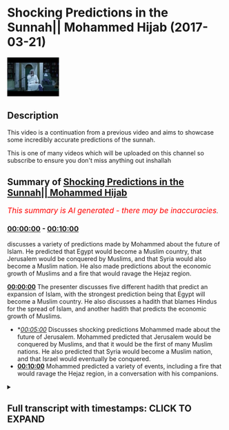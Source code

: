 # Shocking Predictions in the Sunnah|| Mohammed Hijab (2017-03-21)

![alt Shocking Predictions in the Sunnah|| Mohammed Hijab](ezvPEwizqRc.jpg "Shocking Predictions in the Sunnah|| Mohammed Hijab")

## Description

This video is a continuation from a previous video and aims to showcase some incredibly accurate predictions of the sunnah. 

This is one of many videos which will be uploaded on this channel so subscribe to ensure you don't miss anything out inshallah

## Summary of [Shocking Predictions in the Sunnah|| Mohammed Hijab](https://www.youtube.com/watch?v=ezvPEwizqRc)


*<span style="color:red; font-size:125%">This summary is AI generated - there may be inaccuracies</span>. [](/)*

### [00:00:00](https://www.youtube.com/watch?v=ezvPEwizqRc&t=0) - [00:10:00](https://www.youtube.com/watch?v=ezvPEwizqRc&t=600)

discusses a variety of predictions made by Mohammed about the future of Islam. He predicted that Egypt would become a Muslim country, that Jerusalem would be conquered by Muslims, and that Syria would also become a Muslim nation. He also made predictions about the economic growth of Muslims and a fire that would ravage the Hejaz region.

**[00:00:00](https://www.youtube.com/watch?v=ezvPEwizqRc&t=0)** The presenter discusses five different hadith that predict an expansion of Islam, with the strongest prediction being that Egypt will become a Muslim country. He also discusses a hadith that blames Hindus for the spread of Islam, and another hadith that predicts the economic growth of Muslims.
* **[00:05:00](https://www.youtube.com/watch?v=ezvPEwizqRc&t=300)* Discusses shocking predictions Mohammed made about the future of Jerusalem. Mohammed predicted that Jerusalem would be conquered by Muslims, and that it would be the first of many Muslim nations. He also predicted that Syria would become a Muslim nation, and that Israel would eventually be conquered.
* **[00:10:00](https://www.youtube.com/watch?v=ezvPEwizqRc&t=600)** Mohammed predicted a variety of events, including a fire that would ravage the Hejaz region, in a conversation with his companions.

<details><summary><h2>Full transcript with timestamps: CLICK TO EXPAND</h2></summary>

[0:00:01](https://youtu.be/ezvPEwizqRc?t=1) palutena's fee so he also that he would  
[0:00:08](https://youtu.be/ezvPEwizqRc?t=8) Jimmy authority this is um five  
[0:00:12](https://youtu.be/ezvPEwizqRc?t=12) predictions enterprise we promise and  
[0:00:14](https://youtu.be/ezvPEwizqRc?t=14) move on now to the sunnah and the so  
[0:00:16](https://youtu.be/ezvPEwizqRc?t=16) many will lie there's so many things  
[0:00:17](https://youtu.be/ezvPEwizqRc?t=17) there there's literally so many cyclists  
[0:00:19](https://youtu.be/ezvPEwizqRc?t=19) i was looking at some of the notes i had  
[0:00:21](https://youtu.be/ezvPEwizqRc?t=21) from you know things I did before before  
[0:00:23](https://youtu.be/ezvPEwizqRc?t=23) I came here today and I just like how am  
[0:00:27](https://youtu.be/ezvPEwizqRc?t=27) I going to condense this how am I going  
[0:00:28](https://youtu.be/ezvPEwizqRc?t=28) to explain as literally so much yeah but  
[0:00:31](https://youtu.be/ezvPEwizqRc?t=31) I'll try my best to just give you a  
[0:00:32](https://youtu.be/ezvPEwizqRc?t=32) little bit of things here and there and  
[0:00:34](https://youtu.be/ezvPEwizqRc?t=34) the way I think I'll do this is I'll  
[0:00:36](https://youtu.be/ezvPEwizqRc?t=36) give you some I'll divide into three  
[0:00:39](https://youtu.be/ezvPEwizqRc?t=39) parts  
[0:00:39](https://youtu.be/ezvPEwizqRc?t=39) yeah let's divide into three parts I'll  
[0:00:41](https://youtu.be/ezvPEwizqRc?t=41) talk about general pretty specific  
[0:00:43](https://youtu.be/ezvPEwizqRc?t=43) predictions about you could say  
[0:00:48](https://youtu.be/ezvPEwizqRc?t=48) demographics or politics or military  
[0:00:52](https://youtu.be/ezvPEwizqRc?t=52) expansion or whether you want to call it  
[0:00:54](https://youtu.be/ezvPEwizqRc?t=54) number two or say specific predictions  
[0:00:57](https://youtu.be/ezvPEwizqRc?t=57) human beings that the Prophet predicted  
[0:00:59](https://youtu.be/ezvPEwizqRc?t=59) this will happen  
[0:00:59](https://youtu.be/ezvPEwizqRc?t=59) number three things of today that's some  
[0:01:03](https://youtu.be/ezvPEwizqRc?t=63) of the scholars of our time I've said  
[0:01:04](https://youtu.be/ezvPEwizqRc?t=64) this is what the Prophet was meaning yes  
[0:01:07](https://youtu.be/ezvPEwizqRc?t=67) and four so we'll leave it City three  
[0:01:11](https://youtu.be/ezvPEwizqRc?t=71) things yeah we could we can go into a  
[0:01:13](https://youtu.be/ezvPEwizqRc?t=73) big discussion otherwise I saw the first  
[0:01:15](https://youtu.be/ezvPEwizqRc?t=75) one there's a hadith which is narrated  
[0:01:17](https://youtu.be/ezvPEwizqRc?t=77) by Thor been well above Muhammad's Allah  
[0:01:19](https://youtu.be/ezvPEwizqRc?t=79) sorry I said he says Oh a lil up he says  
[0:01:24](https://youtu.be/ezvPEwizqRc?t=84) the earth the earth has been projected  
[0:01:25](https://youtu.be/ezvPEwizqRc?t=85) in front of me yes for a height Mashhadi  
[0:01:30](https://youtu.be/ezvPEwizqRc?t=90) caja oh no hurry back  
[0:01:31](https://youtu.be/ezvPEwizqRc?t=91) I saw its eastern parts and its western  
[0:01:33](https://youtu.be/ezvPEwizqRc?t=93) part when Almighty he says that  
[0:01:37](https://youtu.be/ezvPEwizqRc?t=97) certainly my Ummah say Abajo  
[0:01:40](https://youtu.be/ezvPEwizqRc?t=100) moo-coo ha would definitely moco  
[0:01:44](https://youtu.be/ezvPEwizqRc?t=104) Hammonds mullahs the basically the  
[0:01:45](https://youtu.be/ezvPEwizqRc?t=105) possession is ownership it will reach or  
[0:01:48](https://youtu.be/ezvPEwizqRc?t=108) have the ownership of these areas  
[0:01:50](https://youtu.be/ezvPEwizqRc?t=110) Missouri le Manhattan what has been  
[0:01:54](https://youtu.be/ezvPEwizqRc?t=114) projected to me from this path which is  
[0:01:57](https://youtu.be/ezvPEwizqRc?t=117) an interesting phraseology by the way  
[0:01:58](https://youtu.be/ezvPEwizqRc?t=118) Mizzou really mean hair so it's parts of  
[0:02:01](https://youtu.be/ezvPEwizqRc?t=121) it  
[0:02:01](https://youtu.be/ezvPEwizqRc?t=121) Mina min but is like a builder so Bob  
[0:02:08](https://youtu.be/ezvPEwizqRc?t=128) Hope not all of it so here we have  
[0:02:11](https://youtu.be/ezvPEwizqRc?t=131) a prediction and if obviously look in  
[0:02:13](https://youtu.be/ezvPEwizqRc?t=133) the map this is one thing they  
[0:02:14](https://youtu.be/ezvPEwizqRc?t=134) completely even today that's ok well  
[0:02:16](https://youtu.be/ezvPEwizqRc?t=136) that could have been put in afterwards  
[0:02:17](https://youtu.be/ezvPEwizqRc?t=137) huh put enough to it look at the map is  
[0:02:20](https://youtu.be/ezvPEwizqRc?t=140) the expansion is eastward and westward  
[0:02:22](https://youtu.be/ezvPEwizqRc?t=142) that's the expansion well that is how  
[0:02:24](https://youtu.be/ezvPEwizqRc?t=144) where Islam spread you could say is  
[0:02:26](https://youtu.be/ezvPEwizqRc?t=146) spread from the east and from the West  
[0:02:28](https://youtu.be/ezvPEwizqRc?t=148) that's how it spread it didn't go north  
[0:02:31](https://youtu.be/ezvPEwizqRc?t=151) and south necessarily it could have been  
[0:02:33](https://youtu.be/ezvPEwizqRc?t=153) lost and south it doesn't go that way  
[0:02:35](https://youtu.be/ezvPEwizqRc?t=155) in this HTML how hard yeah he didn't say  
[0:02:37](https://youtu.be/ezvPEwizqRc?t=157) that he didn't say the northern shires  
[0:02:40](https://youtu.be/ezvPEwizqRc?t=160) receiver he said machete machete kaha  
[0:02:43](https://youtu.be/ezvPEwizqRc?t=163) Omaha Reba it's east and west parts you  
[0:02:48](https://youtu.be/ezvPEwizqRc?t=168) see what I mean so this is one general  
[0:02:51](https://youtu.be/ezvPEwizqRc?t=171) thing that the programís of us a time  
[0:02:52](https://youtu.be/ezvPEwizqRc?t=172) predicted but there's more the pro  
[0:02:55](https://youtu.be/ezvPEwizqRc?t=175) mohammed saleh swamps and the hadith  
[0:02:56](https://youtu.be/ezvPEwizqRc?t=176) which has some DAF in it but doc means  
[0:02:58](https://youtu.be/ezvPEwizqRc?t=178) is it's got some weakness in it but  
[0:03:00](https://youtu.be/ezvPEwizqRc?t=180) there's another hadith which makes it  
[0:03:01](https://youtu.be/ezvPEwizqRc?t=181) basically completely strong and I'll  
[0:03:02](https://youtu.be/ezvPEwizqRc?t=182) tell you what the DAF one is the by  
[0:03:04](https://youtu.be/ezvPEwizqRc?t=184) phone is and what the strong one is he  
[0:03:05](https://youtu.be/ezvPEwizqRc?t=185) said so after s economy strong you're  
[0:03:08](https://youtu.be/ezvPEwizqRc?t=188) going to open or a and be victorious in  
[0:03:11](https://youtu.be/ezvPEwizqRc?t=191) Egypt clearly this is quite a  
[0:03:17](https://youtu.be/ezvPEwizqRc?t=197) straightforward prediction so there's a  
[0:03:21](https://youtu.be/ezvPEwizqRc?t=201) bill witnessin Hadees so we go to some  
[0:03:23](https://youtu.be/ezvPEwizqRc?t=203) Muslim where is obviously you'll find  
[0:03:24](https://youtu.be/ezvPEwizqRc?t=204) much less weakness in the book well  
[0:03:26](https://youtu.be/ezvPEwizqRc?t=206) whether Pajaro salami said set f Tohono  
[0:03:32](https://youtu.be/ezvPEwizqRc?t=212) alban youth cairo free help a lot  
[0:03:35](https://youtu.be/ezvPEwizqRc?t=215) he said that you are going to open our  
[0:03:36](https://youtu.be/ezvPEwizqRc?t=216) country which the Farhat is mentioned  
[0:03:38](https://youtu.be/ezvPEwizqRc?t=218) now and now away says the thought is  
[0:03:39](https://youtu.be/ezvPEwizqRc?t=219) basically a currency which is only used  
[0:03:41](https://youtu.be/ezvPEwizqRc?t=221) in each of that time so this if you put  
[0:03:42](https://youtu.be/ezvPEwizqRc?t=222) the weak hadith  
[0:03:43](https://youtu.be/ezvPEwizqRc?t=223) with this kind of shoddy you come to the  
[0:03:45](https://youtu.be/ezvPEwizqRc?t=225) conclusion that yes is talking yej yeah  
[0:03:48](https://youtu.be/ezvPEwizqRc?t=228) it's talking about here in zhabin the  
[0:03:50](https://youtu.be/ezvPEwizqRc?t=230) poor mohammed salameh  
[0:03:51](https://youtu.be/ezvPEwizqRc?t=231) he predicted that Egypt would be a  
[0:03:54](https://youtu.be/ezvPEwizqRc?t=234) Muslim country and this is exactly look  
[0:03:56](https://youtu.be/ezvPEwizqRc?t=236) in the map and this vibe is what I'm  
[0:03:59](https://youtu.be/ezvPEwizqRc?t=239) probably in proof of that myself  
[0:04:01](https://youtu.be/ezvPEwizqRc?t=241) yeah so this is one prediction I lost  
[0:04:03](https://youtu.be/ezvPEwizqRc?t=243) the program assalam he continues in a  
[0:04:06](https://youtu.be/ezvPEwizqRc?t=246) different idea when he talks about and  
[0:04:09](https://youtu.be/ezvPEwizqRc?t=249) this does hadith is actually five or six  
[0:04:11](https://youtu.be/ezvPEwizqRc?t=251) different IDs different connections  
[0:04:13](https://youtu.be/ezvPEwizqRc?t=253) talking about al Hindu Sint  
[0:04:15](https://youtu.be/ezvPEwizqRc?t=255) by the way which is basically indian  
[0:04:16](https://youtu.be/ezvPEwizqRc?t=256) pakistan all of you may be from pakistan  
[0:04:18](https://youtu.be/ezvPEwizqRc?t=258) yeah the one about cindy's DYFS is weak  
[0:04:21](https://youtu.be/ezvPEwizqRc?t=261) it has dauphin it's got some weakness in  
[0:04:24](https://youtu.be/ezvPEwizqRc?t=264) it but yeah it because  
[0:04:25](https://youtu.be/ezvPEwizqRc?t=265) about the futures we don't happen that  
[0:04:27](https://youtu.be/ezvPEwizqRc?t=267) basically the Muslims went into Pakistan  
[0:04:29](https://youtu.be/ezvPEwizqRc?t=269) as sindelle obviously Pakistan is a new  
[0:04:31](https://youtu.be/ezvPEwizqRc?t=271) nation yeah of I don't know X amount of  
[0:04:34](https://youtu.be/ezvPEwizqRc?t=274) years whoever whenever they claimed  
[0:04:36](https://youtu.be/ezvPEwizqRc?t=276) independence but the Sindh region which  
[0:04:38](https://youtu.be/ezvPEwizqRc?t=278) encompasses Pakistan this was always  
[0:04:41](https://youtu.be/ezvPEwizqRc?t=281) there obviously the Diploma has a summit  
[0:04:43](https://youtu.be/ezvPEwizqRc?t=283) he mentioned that and the weak hadith  
[0:04:45](https://youtu.be/ezvPEwizqRc?t=285) but the one which talks about Hindu  
[0:04:47](https://youtu.be/ezvPEwizqRc?t=287) sinned  
[0:04:48](https://youtu.be/ezvPEwizqRc?t=288) that is a strong hadith which is  
[0:04:50](https://youtu.be/ezvPEwizqRc?t=290) narrated by abu bakr radiallahu anhu  
[0:04:52](https://youtu.be/ezvPEwizqRc?t=292) some of the scholars to be fair say that  
[0:04:54](https://youtu.be/ezvPEwizqRc?t=294) this is not talking about this  
[0:04:56](https://youtu.be/ezvPEwizqRc?t=296) particular expansion although implica  
[0:04:58](https://youtu.be/ezvPEwizqRc?t=298) theory seems to be talking about that  
[0:04:59](https://youtu.be/ezvPEwizqRc?t=299) and even blaming her he says that the  
[0:05:02](https://youtu.be/ezvPEwizqRc?t=302) Muslims conquered Pakistan and India so  
[0:05:06](https://youtu.be/ezvPEwizqRc?t=306) accepted both it seems like he accepted  
[0:05:08](https://youtu.be/ezvPEwizqRc?t=308) both any terms at the time of Maori as  
[0:05:11](https://youtu.be/ezvPEwizqRc?t=311) one time and afterwards like in the for  
[0:05:13](https://youtu.be/ezvPEwizqRc?t=313) 400 a H after his era this happened so  
[0:05:17](https://youtu.be/ezvPEwizqRc?t=317) from a merciless alarm I predicted mmm  
[0:05:20](https://youtu.be/ezvPEwizqRc?t=320) you predicted these things you could say  
[0:05:22](https://youtu.be/ezvPEwizqRc?t=322) it's possible that a loss at the Pahoa  
[0:05:25](https://youtu.be/ezvPEwizqRc?t=325) Salaam was told about these big nations  
[0:05:27](https://youtu.be/ezvPEwizqRc?t=327) that would become Muslim nations and  
[0:05:28](https://youtu.be/ezvPEwizqRc?t=328) some of the biggest Muslim nations in  
[0:05:30](https://youtu.be/ezvPEwizqRc?t=330) the world now and obviously Pakistan is  
[0:05:33](https://youtu.be/ezvPEwizqRc?t=333) one of the top five yeah top five and  
[0:05:35](https://youtu.be/ezvPEwizqRc?t=335) India's one of the problems obtain a lot  
[0:05:37](https://youtu.be/ezvPEwizqRc?t=337) even though it's 80 percent Hindu yes  
[0:05:40](https://youtu.be/ezvPEwizqRc?t=340) anyways he then predicted something else  
[0:05:43](https://youtu.be/ezvPEwizqRc?t=343) toccata this is an SI hadith narrated by  
[0:05:46](https://youtu.be/ezvPEwizqRc?t=346) Barrera  
[0:05:46](https://youtu.be/ezvPEwizqRc?t=346) he would nourished by the way Maggiore  
[0:05:48](https://youtu.be/ezvPEwizqRc?t=348) of talked even probably the majority  
[0:05:50](https://youtu.be/ezvPEwizqRc?t=350) idea yeah he says to car to Luna  
[0:05:53](https://youtu.be/ezvPEwizqRc?t=353) let Akuma sir I said that this is one of  
[0:05:56](https://youtu.be/ezvPEwizqRc?t=356) the alimentive it's a letter home Assad  
[0:05:58](https://youtu.be/ezvPEwizqRc?t=358) the Tsar will not be established hotter  
[0:06:02](https://youtu.be/ezvPEwizqRc?t=362) to party Luna  
[0:06:03](https://youtu.be/ezvPEwizqRc?t=363) at work you know that I will not be  
[0:06:05](https://youtu.be/ezvPEwizqRc?t=365) established until you fight the Turkish  
[0:06:07](https://youtu.be/ezvPEwizqRc?t=367) people  
[0:06:07](https://youtu.be/ezvPEwizqRc?t=367) Church Serco see like before Turks  
[0:06:10](https://youtu.be/ezvPEwizqRc?t=370) became Muslim this happened like you  
[0:06:12](https://youtu.be/ezvPEwizqRc?t=372) know that the Turks and the Arab Muslim  
[0:06:15](https://youtu.be/ezvPEwizqRc?t=375) they had some kind of conference and  
[0:06:17](https://youtu.be/ezvPEwizqRc?t=377) then became Muslim and one of the most  
[0:06:18](https://youtu.be/ezvPEwizqRc?t=378) powerful empires or the longest reigning  
[0:06:21](https://youtu.be/ezvPEwizqRc?t=381) one Muslim one was the Ottoman Empire  
[0:06:23](https://youtu.be/ezvPEwizqRc?t=383) which is the Turkish Empire but then it  
[0:06:26](https://youtu.be/ezvPEwizqRc?t=386) is something of this hadith there's more  
[0:06:28](https://youtu.be/ezvPEwizqRc?t=388) than one variant and one of the variants  
[0:06:31](https://youtu.be/ezvPEwizqRc?t=391) it says you'll be fighting the people of  
[0:06:36](https://youtu.be/ezvPEwizqRc?t=396) who's that and kid men and it can also  
[0:06:39](https://youtu.be/ezvPEwizqRc?t=399) be said cabin man be fat hell calf kid  
[0:06:41](https://youtu.be/ezvPEwizqRc?t=401) man and Catman according to and no way  
[0:06:44](https://youtu.be/ezvPEwizqRc?t=404) who who says it can be said this and you  
[0:06:46](https://youtu.be/ezvPEwizqRc?t=406) can say that' who are these people so I  
[0:06:48](https://youtu.be/ezvPEwizqRc?t=408) know he tells us who these people are  
[0:06:50](https://youtu.be/ezvPEwizqRc?t=410) who Zion care man Oh kid man these  
[0:06:53](https://youtu.be/ezvPEwizqRc?t=413) people he says it's a place banal but  
[0:06:56](https://youtu.be/ezvPEwizqRc?t=416) bah Hindi were horse I'm it's visibly  
[0:07:00](https://youtu.be/ezvPEwizqRc?t=420) it's a place where is next to  
[0:07:01](https://youtu.be/ezvPEwizqRc?t=421) Afghanistan and the Indian see basically  
[0:07:04](https://youtu.be/ezvPEwizqRc?t=424) so clearly is talking about the people  
[0:07:07](https://youtu.be/ezvPEwizqRc?t=427) in that region yeah and and there's some  
[0:07:11](https://youtu.be/ezvPEwizqRc?t=431) was some of the descriptions of this  
[0:07:13](https://youtu.be/ezvPEwizqRc?t=433) yeah and you know flat nose distance is  
[0:07:17](https://youtu.be/ezvPEwizqRc?t=437) that a lot of the Turks will be have  
[0:07:18](https://youtu.be/ezvPEwizqRc?t=438) been described come back to the text and  
[0:07:20](https://youtu.be/ezvPEwizqRc?t=440) it will tell me he wrote this in his  
[0:07:22](https://youtu.be/ezvPEwizqRc?t=442) book in the burette he said he  
[0:07:23](https://youtu.be/ezvPEwizqRc?t=443) considered this one of the miracles he  
[0:07:25](https://youtu.be/ezvPEwizqRc?t=445) said this is because I his time  
[0:07:26](https://youtu.be/ezvPEwizqRc?t=446) obviously that this was happening you  
[0:07:28](https://youtu.be/ezvPEwizqRc?t=448) know coming in he could say this is one  
[0:07:29](https://youtu.be/ezvPEwizqRc?t=449) of the miracles is shocking I know you  
[0:07:32](https://youtu.be/ezvPEwizqRc?t=452) know so this he found a shocking so this  
[0:07:36](https://youtu.be/ezvPEwizqRc?t=456) is another piece of evidence from the so  
[0:07:39](https://youtu.be/ezvPEwizqRc?t=459) now I think we've covered about how sex  
[0:07:40](https://youtu.be/ezvPEwizqRc?t=460) Allah Allah I don't happen recounting  
[0:07:41](https://youtu.be/ezvPEwizqRc?t=461) really but let's cover a couple more in  
[0:07:43](https://youtu.be/ezvPEwizqRc?t=463) this category to move on to another  
[0:07:44](https://youtu.be/ezvPEwizqRc?t=464) category yeah so we talked about some of  
[0:07:48](https://youtu.be/ezvPEwizqRc?t=468) the nations that have been kind of taken  
[0:07:51](https://youtu.be/ezvPEwizqRc?t=471) by the Muslims all the Muslims have gone  
[0:07:54](https://youtu.be/ezvPEwizqRc?t=474) into these nations also the promise of  
[0:07:58](https://youtu.be/ezvPEwizqRc?t=478) assalamu he certainly had these along  
[0:08:00](https://youtu.be/ezvPEwizqRc?t=480) with a recliner feet shamon away a mini  
[0:08:03](https://youtu.be/ezvPEwizqRc?t=483) net and he said this many time so  
[0:08:04](https://youtu.be/ezvPEwizqRc?t=484) there's an indication he also talked  
[0:08:06](https://youtu.be/ezvPEwizqRc?t=486) about shem generally speaking as a  
[0:08:11](https://youtu.be/ezvPEwizqRc?t=491) messiah hadith and I'll try and pull all  
[0:08:14](https://youtu.be/ezvPEwizqRc?t=494) of the references although it's going to  
[0:08:16](https://youtu.be/ezvPEwizqRc?t=496) be quite tedious doing that and so I'll  
[0:08:17](https://youtu.be/ezvPEwizqRc?t=497) try and put them in the description box  
[0:08:18](https://youtu.be/ezvPEwizqRc?t=498) just like he said that Elohim a vertical  
[0:08:22](https://youtu.be/ezvPEwizqRc?t=502) Nephi may Allah give us blessings in our  
[0:08:26](https://youtu.be/ezvPEwizqRc?t=506) Yemen and our Eman  
[0:08:28](https://youtu.be/ezvPEwizqRc?t=508) well it's not ours you know at that time  
[0:08:29](https://youtu.be/ezvPEwizqRc?t=509) it wasn't a Muslim place so he said p.m.  
[0:08:32](https://youtu.be/ezvPEwizqRc?t=512) a Nina p.m. a Nina in our way in but  
[0:08:34](https://youtu.be/ezvPEwizqRc?t=514) it's not a lemon  
[0:08:35](https://youtu.be/ezvPEwizqRc?t=515) yeah you see he's obviously the purpose  
[0:08:37](https://youtu.be/ezvPEwizqRc?t=517) of salvation miles and he said I live  
[0:08:42](https://youtu.be/ezvPEwizqRc?t=522) near batalov GM and to spread Islam but  
[0:08:43](https://youtu.be/ezvPEwizqRc?t=523) at that time wasn't a Muslim place and  
[0:08:46](https://youtu.be/ezvPEwizqRc?t=526) it's a shamina  
[0:08:47](https://youtu.be/ezvPEwizqRc?t=527) which is obviously a sham is encompasses  
[0:08:50](https://youtu.be/ezvPEwizqRc?t=530) now by five or six different countries  
[0:08:51](https://youtu.be/ezvPEwizqRc?t=531) so we can say Syria and we can say you  
[0:08:55](https://youtu.be/ezvPEwizqRc?t=535) know Jordan we can say I was going to  
[0:08:58](https://youtu.be/ezvPEwizqRc?t=538) say Israel there for a second  
[0:09:00](https://youtu.be/ezvPEwizqRc?t=540) Palestine and all of these places part  
[0:09:03](https://youtu.be/ezvPEwizqRc?t=543) of the a sham region Lebanon clearly  
[0:09:08](https://youtu.be/ezvPEwizqRc?t=548) this is one of the places where as  
[0:09:09](https://youtu.be/ezvPEwizqRc?t=549) Muslims programmers were some thousand  
[0:09:12](https://youtu.be/ezvPEwizqRc?t=552) hadith I would sit ten vania they say he  
[0:09:15](https://youtu.be/ezvPEwizqRc?t=555) said count six before and the sigh  
[0:09:18](https://youtu.be/ezvPEwizqRc?t=558) hadith yeah and so hain  
[0:09:22](https://youtu.be/ezvPEwizqRc?t=562) he said count six before the hour he  
[0:09:27](https://youtu.be/ezvPEwizqRc?t=567) says no t you my death clearly it's  
[0:09:30](https://youtu.be/ezvPEwizqRc?t=570) going to happen happen then he says from  
[0:09:34](https://youtu.be/ezvPEwizqRc?t=574) fat hope baton Makdissi  
[0:09:37](https://youtu.be/ezvPEwizqRc?t=577) he says after that Jerusalem will be  
[0:09:40](https://youtu.be/ezvPEwizqRc?t=580) opened up into conquered Jerusalem I  
[0:09:42](https://youtu.be/ezvPEwizqRc?t=582) mean if you think about what this is  
[0:09:43](https://youtu.be/ezvPEwizqRc?t=583) Jerusalem is is it's a heartland for  
[0:09:47](https://youtu.be/ezvPEwizqRc?t=587) more for the three monotheistic  
[0:09:47](https://youtu.be/ezvPEwizqRc?t=587) religions for the three Abrahamic faiths  
[0:09:49](https://youtu.be/ezvPEwizqRc?t=589) for someone to make a country to make a  
[0:09:51](https://youtu.be/ezvPEwizqRc?t=591) prediction like this it's very brave  
[0:09:54](https://youtu.be/ezvPEwizqRc?t=594) more like it's very incredibly brave yes  
[0:09:57](https://youtu.be/ezvPEwizqRc?t=597) we're going to go in Jerusalem or  
[0:09:58](https://youtu.be/ezvPEwizqRc?t=598) Jerusalem Jerusalem if you think about  
[0:10:01](https://youtu.be/ezvPEwizqRc?t=601) if you just think about this if ya knee  
[0:10:04](https://youtu.be/ezvPEwizqRc?t=604) if you think about it from a rational  
[0:10:06](https://youtu.be/ezvPEwizqRc?t=606) perspective someone who's got very so if  
[0:10:10](https://youtu.be/ezvPEwizqRc?t=610) you go to Medina now it's bigger because  
[0:10:11](https://youtu.be/ezvPEwizqRc?t=611) you know the expansions and technology  
[0:10:13](https://youtu.be/ezvPEwizqRc?t=613) in this nut but before it's just like  
[0:10:15](https://youtu.be/ezvPEwizqRc?t=615) you know there's the islands and a lot  
[0:10:17](https://youtu.be/ezvPEwizqRc?t=617) of these predictions were done before  
[0:10:17](https://youtu.be/ezvPEwizqRc?t=617) you went to Medina Mecca times a lot of  
[0:10:20](https://youtu.be/ezvPEwizqRc?t=620) them were done in I mean he was  
[0:10:22](https://youtu.be/ezvPEwizqRc?t=622) attraction with with his people five  
[0:10:23](https://youtu.be/ezvPEwizqRc?t=623) people ten people this in that Muslim  
[0:10:25](https://youtu.be/ezvPEwizqRc?t=625) hiding come on well Yemen what this we  
[0:10:27](https://youtu.be/ezvPEwizqRc?t=627) talking about it is what you'll be  
[0:10:29](https://youtu.be/ezvPEwizqRc?t=629) thinking of this video in their position  
[0:10:30](https://youtu.be/ezvPEwizqRc?t=630) if you want to believe it owes or if you  
[0:10:33](https://youtu.be/ezvPEwizqRc?t=633) had the weakness in faith but you know  
[0:10:34](https://youtu.be/ezvPEwizqRc?t=634) this is what you this is very specular  
[0:10:36](https://youtu.be/ezvPEwizqRc?t=636) incredibly speculative it is too  
[0:10:39](https://youtu.be/ezvPEwizqRc?t=639) speculative in fact it's too speculative  
[0:10:41](https://youtu.be/ezvPEwizqRc?t=641) and the six things that he mentioned he  
[0:10:43](https://youtu.be/ezvPEwizqRc?t=643) says that then after that there'll be a  
[0:10:45](https://youtu.be/ezvPEwizqRc?t=645) plague to plagues that will you know  
[0:10:49](https://youtu.be/ezvPEwizqRc?t=649) affect the people and this happened you  
[0:10:52](https://youtu.be/ezvPEwizqRc?t=652) know and you know the Prophet Mohammed  
[0:10:54](https://youtu.be/ezvPEwizqRc?t=654) Salim he predicted a fire and the Hejaz  
[0:10:57](https://youtu.be/ezvPEwizqRc?t=657) region  
[0:10:58](https://youtu.be/ezvPEwizqRc?t=658) a fire which did happen and they said it  
[0:11:02](https://youtu.be/ezvPEwizqRc?t=662) will go to like you know people will see  
[0:11:04](https://youtu.be/ezvPEwizqRc?t=664) it and so this this is another thing  
[0:11:07](https://youtu.be/ezvPEwizqRc?t=667) that materialized quite closer to his  
[0:11:09](https://youtu.be/ezvPEwizqRc?t=669) death mm-hm  
[0:11:11](https://youtu.be/ezvPEwizqRc?t=671) so these are other predictions from the  
[0:11:13](https://youtu.be/ezvPEwizqRc?t=673) prophet muhammad's elias alone so i  
[0:11:17](https://youtu.be/ezvPEwizqRc?t=677) think i've covered were eight or nine of  
[0:11:18](https://youtu.be/ezvPEwizqRc?t=678) these I broke up a or nine maybe when  
[0:11:20](https://youtu.be/ezvPEwizqRc?t=680) one more of the country ones and then or  
[0:11:22](https://youtu.be/ezvPEwizqRc?t=682) should we just move on straight on to  
[0:11:23](https://youtu.be/ezvPEwizqRc?t=683) let's move on straight so we talked  
[0:11:24](https://youtu.be/ezvPEwizqRc?t=684) about Afghanistan in a sense because we  
[0:11:26](https://youtu.be/ezvPEwizqRc?t=686) said who's our K man  
[0:11:29](https://youtu.be/ezvPEwizqRc?t=689) let's move on to some of the things he  
[0:11:31](https://youtu.be/ezvPEwizqRc?t=691) predicted to his people people  
[0:11:33](https://youtu.be/ezvPEwizqRc?t=693) specifically this is interesting really  
[0:11:35](https://youtu.be/ezvPEwizqRc?t=695) yeah  
[0:11:36](https://youtu.be/ezvPEwizqRc?t=696) so Mohammed also not only predicted  
[0:11:38](https://youtu.be/ezvPEwizqRc?t=698) things on a massive scale where he  
[0:11:39](https://youtu.be/ezvPEwizqRc?t=699) predicted things on an individual scale  
[0:11:41](https://youtu.be/ezvPEwizqRc?t=701) as well so he he spoke to different  
[0:11:46](https://youtu.be/ezvPEwizqRc?t=706) companions of his and and he told them  
[0:11:51](https://youtu.be/ezvPEwizqRc?t=711) things that would happen to them I'll  
[0:11:53](https://youtu.be/ezvPEwizqRc?t=713) give you an example  
</details>